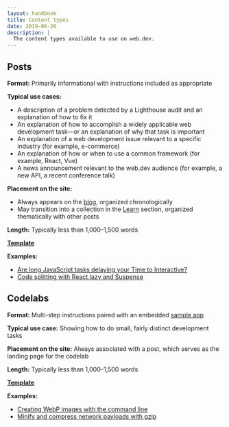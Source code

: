 ```yaml
---
layout: handbook
title: Content types
date: 2019-06-26
description: |
  The content types available to use on web.dev.
---
```


## Posts
**Format:** Primarily informational with instructions included as appropriate

**Typical use cases:**
* A description of a problem detected by a Lighthouse audit and an explanation of how to fix it
* An explanation of how to accomplish a widely applicable web development task—or an explanation of why that task is important
* An explanation of a web development issue relevant to a specific industry (for example, e-commerce)
* An explanation of how or when to use a common framework (for example, React, Vue)
* A news announcement relevant to the web.dev audience (for example, a new API, a recent conference talk)

**Placement on the site:**
* Always appears on the [blog](/blog), organized chronologically
* May transition into a collection in the [Learn](/learn) section, organized thematically with other posts

**Length:** Typically less than 1,000–1,500 words

**[Template](https://github.com/GoogleChrome/web.dev/tree/master/src/site/_drafts/_template-post)**

**Examples:**
* [Are long JavaScript tasks delaying your Time to Interactive?](/long-tasks-devtools)
* [Code splitting with React.lazy and Suspense](/code-splitting-suspense)

## Codelabs
**Format:** Multi-step instructions paired with an embedded [sample app](/handbook/markup-sample-app)

**Typical use case:** Showing how to do small, fairly distinct development tasks

**Placement on the site:** Always associated with a post, which serves as the landing page for the codelab

**Length:** Typically less than 1,000–1,500 words

**[Template](https://github.com/GoogleChrome/web.dev/tree/master/src/site/_drafts/_template-codelab)**

**Examples:**
* [Creating WebP images with the command line](/codelab-serve-images-webp)
* [Minify and compress network payloads with gzip](/reduce-network-payloads-using-text-compression)
